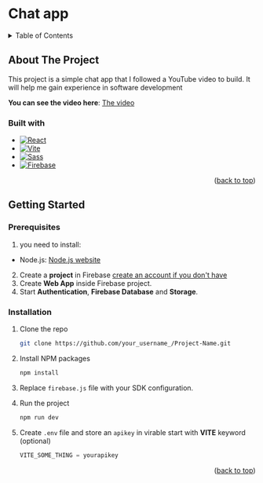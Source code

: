 ﻿# Chat app
<a name="readme-top"></a>

<!-- TABLE OF CONTENTS -->
<details>
  <summary>Table of Contents</summary>
  <ol>
    <li>
      <a href="#about-the-project">About The Project</a>
      <ul>
        <li><a href="#built-with">Built With</a></li>
      </ul>
    </li>
    <li>
      <a href="#getting-started">Getting Started</a>
      <ul>
        <li><a href="#prerequisites">Prerequisites</a></li>
        <li><a href="#installation">Installation</a></li>
      </ul>
    </li>
    <li><a href="#usage">Usage</a></li>
    <li><a href="#acknowledgments">Acknowledgments</a></li>
  </ol>
</details>

## About The Project

This project is a simple chat app that I followed a YouTube video to build. It will help me gain experience in software development

**You can see the video here**: [The video][Youtube video-url]
### Built with

* [![React][React.js]][React-url]
* [![Vite]][Vite-url]
* [![Sass]][Sass-url]
* [![Firebase]][Firebase-url]

<p align="right">(<a href="#readme-top">back to top</a>)</p>



<!-- GETTING STARTED -->
## Getting Started


### Prerequisites

  1. you need to install:
* Node.js: [Node.js website][Node.js-url]
2. Create a **project** in Firebase [create an account if you don't have][Firebase-url]
3. Create **Web App** inside Firebase project.
4. Start **Authentication**, **Firebase Database** and **Storage**.

### Installation

1. Clone the repo
   ```sh
   git clone https://github.com/your_username_/Project-Name.git
   ```
2. Install NPM packages
   ```sh
   npm install
   ```
3. Replace `firebase.js` file with your SDK configuration.

4. Run the project
    ```sh
    npm run dev
    ```
5. Create `.env` file and store an `apikey` in virable start with **VITE** keyword (optional) 
    ```js
    VITE_SOME_THING = yourapikey
    ```
  
 <p align="right">(<a href="#readme-top">back to top</a>)</p>



<!-- MARKDOWN LINKS & IMAGES -->
<!-- https://www.markdownguide.org/basic-syntax/#reference-style-links -->
[React.js]: https://img.shields.io/badge/React-20232A?style=for-the-badge&logo=react&logoColor=61DAFB
[React-url]: https://reactjs.org/
[Sass]: https://img.shields.io/badge/Sass-000000?style=for-the-badge&logo=sass&logoColor=pink
[Sass-url]: https://sass-lang.com/
[Vite]: https://img.shields.io/badge/Vite-0769AD?style=for-the-badge&logo=vite&logoColor=pink
[Vite-url]: https://vitejs.dev/
[Firebase]: https://img.shields.io/badge/Firebase-0769AD?style=for-the-badge&logo=firebase&logoColor=orange
[Firebase-url]: https://firebase.google.com/
[Node.js-url]:https://nodejs.org/en/
[Youtube video-url]:https://www.youtube.com/watch?v=k4mjF4sPITE
